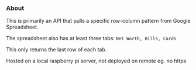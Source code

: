 ### About

This is primarily an API that pulls a specific row-column pattern from Google Spreadsheet.

The spreadsheet also has at least three tabs: `Net Worth, Bills, Cards`

This only returns the last row of each tab.

Hosted on a local raspberry pi server, not deployed on remote eg. no https
